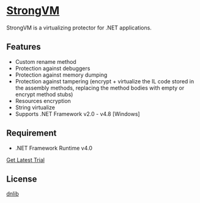 [StrongVM](https://strongvm.blogspot.com/)
========
StrongVM is a virtualizing protector for .NET applications.

Features
--------
* Custom rename method
* Protection against debuggers
* Protection against memory dumping
* Protection against tampering (encrypt + virtualize the IL code stored in the assembly methods, replacing the method bodies with empty or encrypt method stubs)
* Resources encryption
* String virtualize
* Supports .NET Framework v2.0 - v4.8 [Windows]

Requirement
-----------
* .NET Framework Runtime v4.0


[Get Latest Trial](https://github.com/Modify24x7/StrongVM/releases/latest)

License
-------
[dnlib](https://github.com/0xd4d/dnlib/blob/master/LICENSE.txt)

